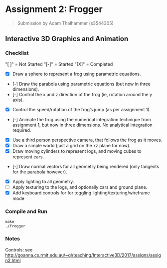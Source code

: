 Assignment 2: Frogger
=====================

> Submission by Adam Thalhammer (s3544305)

Interactive 3D Graphics and Animation
-------------------------------------

### Checklist
"[ ]" = Not Started
"[-]" = Started
"[X]" = Completed

- [x] Draw a sphere to represent a frog using parametric equations.
- [-] Draw the parabola using parametric equations (but now in three dimensions).
- [-] Control the x and z direction of the frog (ie, rotation around the y axis).
- [X] Control the speed/rotation of the frog’s jump (as per assignment 1).
- [-] Animate the frog using the numerical integration technique from assignment 1, but now in three dimensions. No analytical integration required.
- [X] Use a third person perspective camera, that follows the frog as it moves.
- [X] Draw a simple world (just a grid on the xz plane for now).
- [X] Draw moving cylinders to represent logs, and moving cubes to represent cars.
- [-] Draw normal vectors for all geometry being rendered (only tangents for the parabola however).
- [X] Apply lighting to all geometry.
- [ ] Apply texturing to the logs, and optionally cars and ground plane.
- [X] Add keyboard controls for for toggling lighting/texturing/wireframe mode

### Compile and Run

    make
    ./frogger

### Notes

Controls: see http://goanna.cs.rmit.edu.au/~gl/teaching/Interactive3D/2017/assigns/assign2.html
